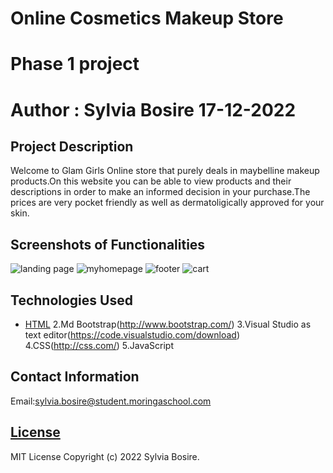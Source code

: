 # Online Cosmetics Makeup Store
# Phase 1 project
# Author : Sylvia Bosire 17-12-2022

## Project Description
Welcome to Glam Girls Online store that purely deals in maybelline makeup products.On this website you can be able to view products and their descriptions in order to make an informed decision in your purchase.The prices are very pocket friendly as well as dermatoligically approved for your skin.

## Screenshots of Functionalities
![landing page](https://user-images.githubusercontent.com/117803357/208601418-fd4a10f2-8bcb-4110-bc15-4109b35443a0.png)
![myhomepage](https://user-images.githubusercontent.com/117803357/208601465-8e91d246-b4e6-41e8-a425-70f714ccc7af.png)
![footer](https://user-images.githubusercontent.com/117803357/208601497-0eb3da55-9629-46e4-9dbc-960b6efbbe8e.png)
![cart](https://user-images.githubusercontent.com/117803357/208601528-87ead671-1999-465e-9c36-a8379e2ee0fb.png)

## Technologies Used
   * [HTML](https://html.com/)
   2.Md Bootstrap(http://www.bootstrap.com/)
   3.Visual Studio as text editor(https://code.visualstudio.com/download)
   4.CSS(http://css.com/)
   5.JavaScript

## Contact Information
   Email:sylvia.bosire@student.moringaschool.com

## [License](LICENSE)
   
MIT License
Copyright (c) 2022 Sylvia Bosire.
